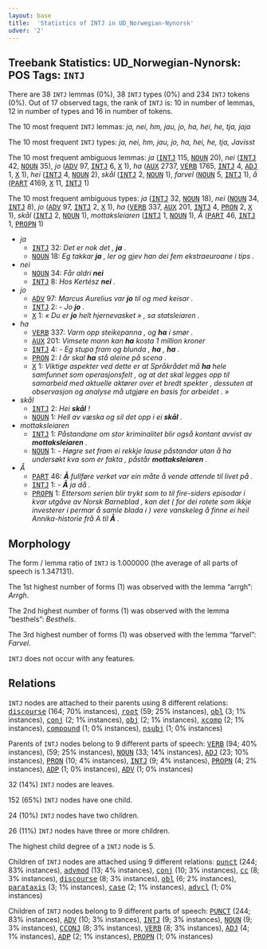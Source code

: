```yaml
---
layout: base
title:  'Statistics of INTJ in UD_Norwegian-Nynorsk'
udver: '2'
---
```


## Treebank Statistics: UD_Norwegian-Nynorsk: POS Tags: `INTJ`

There are 38 `INTJ` lemmas (0%), 38 `INTJ` types (0%) and 234 `INTJ` tokens (0%).
Out of 17 observed tags, the rank of `INTJ` is: 10 in number of lemmas, 12 in number of types and 16 in number of tokens.

The 10 most frequent `INTJ` lemmas: <em>ja, nei, hm, jau, jo, ha, hei, he, tja, jaja</em>

The 10 most frequent `INTJ` types:  <em>ja, nei, hm, jau, jo, ha, hei, he, tja, Javisst</em>

The 10 most frequent ambiguous lemmas: <em>ja</em> (<tt><a href="no_nynorsk-pos-INTJ.html">INTJ</a></tt> 115, <tt><a href="no_nynorsk-pos-NOUN.html">NOUN</a></tt> 20), <em>nei</em> (<tt><a href="no_nynorsk-pos-INTJ.html">INTJ</a></tt> 42, <tt><a href="no_nynorsk-pos-NOUN.html">NOUN</a></tt> 35), <em>jo</em> (<tt><a href="no_nynorsk-pos-ADV.html">ADV</a></tt> 97, <tt><a href="no_nynorsk-pos-INTJ.html">INTJ</a></tt> 6, <tt><a href="no_nynorsk-pos-X.html">X</a></tt> 1), <em>ha</em> (<tt><a href="no_nynorsk-pos-AUX.html">AUX</a></tt> 2737, <tt><a href="no_nynorsk-pos-VERB.html">VERB</a></tt> 1765, <tt><a href="no_nynorsk-pos-INTJ.html">INTJ</a></tt> 4, <tt><a href="no_nynorsk-pos-ADJ.html">ADJ</a></tt> 1, <tt><a href="no_nynorsk-pos-X.html">X</a></tt> 1), <em>hei</em> (<tt><a href="no_nynorsk-pos-INTJ.html">INTJ</a></tt> 4, <tt><a href="no_nynorsk-pos-NOUN.html">NOUN</a></tt> 2), <em>skål</em> (<tt><a href="no_nynorsk-pos-INTJ.html">INTJ</a></tt> 2, <tt><a href="no_nynorsk-pos-NOUN.html">NOUN</a></tt> 1), <em>farvel</em> (<tt><a href="no_nynorsk-pos-NOUN.html">NOUN</a></tt> 5, <tt><a href="no_nynorsk-pos-INTJ.html">INTJ</a></tt> 1), <em>å</em> (<tt><a href="no_nynorsk-pos-PART.html">PART</a></tt> 4169, <tt><a href="no_nynorsk-pos-X.html">X</a></tt> 11, <tt><a href="no_nynorsk-pos-INTJ.html">INTJ</a></tt> 1)

The 10 most frequent ambiguous types:  <em>ja</em> (<tt><a href="no_nynorsk-pos-INTJ.html">INTJ</a></tt> 32, <tt><a href="no_nynorsk-pos-NOUN.html">NOUN</a></tt> 18), <em>nei</em> (<tt><a href="no_nynorsk-pos-NOUN.html">NOUN</a></tt> 34, <tt><a href="no_nynorsk-pos-INTJ.html">INTJ</a></tt> 8), <em>jo</em> (<tt><a href="no_nynorsk-pos-ADV.html">ADV</a></tt> 97, <tt><a href="no_nynorsk-pos-INTJ.html">INTJ</a></tt> 2, <tt><a href="no_nynorsk-pos-X.html">X</a></tt> 1), <em>ha</em> (<tt><a href="no_nynorsk-pos-VERB.html">VERB</a></tt> 337, <tt><a href="no_nynorsk-pos-AUX.html">AUX</a></tt> 201, <tt><a href="no_nynorsk-pos-INTJ.html">INTJ</a></tt> 4, <tt><a href="no_nynorsk-pos-PRON.html">PRON</a></tt> 2, <tt><a href="no_nynorsk-pos-X.html">X</a></tt> 1), <em>skål</em> (<tt><a href="no_nynorsk-pos-INTJ.html">INTJ</a></tt> 2, <tt><a href="no_nynorsk-pos-NOUN.html">NOUN</a></tt> 1), <em>mottaksleiaren</em> (<tt><a href="no_nynorsk-pos-INTJ.html">INTJ</a></tt> 1, <tt><a href="no_nynorsk-pos-NOUN.html">NOUN</a></tt> 1), <em>Å</em> (<tt><a href="no_nynorsk-pos-PART.html">PART</a></tt> 46, <tt><a href="no_nynorsk-pos-INTJ.html">INTJ</a></tt> 1, <tt><a href="no_nynorsk-pos-PROPN.html">PROPN</a></tt> 1)


* <em>ja</em>
  * <tt><a href="no_nynorsk-pos-INTJ.html">INTJ</a></tt> 32: <em>Det er nok det , <b>ja</b> .</em>
  * <tt><a href="no_nynorsk-pos-NOUN.html">NOUN</a></tt> 18: <em>Eg takkar <b>ja</b> , ler og gjev han dei fem ekstraeuroane i tips .</em>
* <em>nei</em>
  * <tt><a href="no_nynorsk-pos-NOUN.html">NOUN</a></tt> 34: <em>Får aldri <b>nei</b></em>
  * <tt><a href="no_nynorsk-pos-INTJ.html">INTJ</a></tt> 8: <em>Hos Kertész <b>nei</b> .</em>
* <em>jo</em>
  * <tt><a href="no_nynorsk-pos-ADV.html">ADV</a></tt> 97: <em>Marcus Aurelius var <b>jo</b> til og med keisar .</em>
  * <tt><a href="no_nynorsk-pos-INTJ.html">INTJ</a></tt> 2: <em>- Jo <b>jo</b> .</em>
  * <tt><a href="no_nynorsk-pos-X.html">X</a></tt> 1: <em>« Du er <b>jo</b> helt hjernevasket » , sa statsleiaren .</em>
* <em>ha</em>
  * <tt><a href="no_nynorsk-pos-VERB.html">VERB</a></tt> 337: <em>Varm opp steikepanna , og <b>ha</b> i smør .</em>
  * <tt><a href="no_nynorsk-pos-AUX.html">AUX</a></tt> 201: <em>Vimsete mann kan <b>ha</b> kosta 1 million kroner</em>
  * <tt><a href="no_nynorsk-pos-INTJ.html">INTJ</a></tt> 4: <em>- Eg stupa fram og blunda , <b>ha</b> , <b>ha</b> .</em>
  * <tt><a href="no_nynorsk-pos-PRON.html">PRON</a></tt> 2: <em>I år skal <b>ha</b> stå aleine på scena .</em>
  * <tt><a href="no_nynorsk-pos-X.html">X</a></tt> 1: <em>Viktige aspekter ved dette er at Språkrådet må <b>ha</b> hele samfunnet som operasjonsfelt , og at det skal legges opp til samarbeid med aktuelle aktører over et bredt spekter , dessuten at observasjon og analyse må utgjøre en basis for arbeidet . »</em>
* <em>skål</em>
  * <tt><a href="no_nynorsk-pos-INTJ.html">INTJ</a></tt> 2: <em>Hei <b>skål</b> !</em>
  * <tt><a href="no_nynorsk-pos-NOUN.html">NOUN</a></tt> 1: <em>Hell av væska og sil det opp i ei <b>skål</b> .</em>
* <em>mottaksleiaren</em>
  * <tt><a href="no_nynorsk-pos-INTJ.html">INTJ</a></tt> 1: <em>Påstandane om stor kriminalitet blir også kontant avvist av <b>mottaksleiaren</b> .</em>
  * <tt><a href="no_nynorsk-pos-NOUN.html">NOUN</a></tt> 1: <em>- Høgre set fram ei rekkje lause påstandar utan å ha undersøkt kva som er fakta , påstår <b>mottaksleiaren</b> .</em>
* <em>Å</em>
  * <tt><a href="no_nynorsk-pos-PART.html">PART</a></tt> 46: <em><b>Å</b> fullføre verket var ein måte å vende attende til livet på .</em>
  * <tt><a href="no_nynorsk-pos-INTJ.html">INTJ</a></tt> 1: <em>- <b>Å</b> ja då .</em>
  * <tt><a href="no_nynorsk-pos-PROPN.html">PROPN</a></tt> 1: <em>Ettersom serien blir trykt som to til fire-siders episodar i kvar utgåve av Norsk Barneblad , kan det ( for dei rotete som ikkje investerer i permar å samle blada i ) vere vanskeleg å finne ei heil Annika-historie frå A til <b>Å</b> .</em>

## Morphology

The form / lemma ratio of `INTJ` is 1.000000 (the average of all parts of speech is 1.347131).

The 1st highest number of forms (1) was observed with the lemma “arrgh”: <em>Arrgh</em>.

The 2nd highest number of forms (1) was observed with the lemma “besthels”: <em>Besthels</em>.

The 3rd highest number of forms (1) was observed with the lemma “farvel”: <em>Farvel</em>.

`INTJ` does not occur with any features.


## Relations

`INTJ` nodes are attached to their parents using 8 different relations: <tt><a href="no_nynorsk-dep-discourse.html">discourse</a></tt> (164; 70% instances), <tt><a href="no_nynorsk-dep-root.html">root</a></tt> (59; 25% instances), <tt><a href="no_nynorsk-dep-obl.html">obl</a></tt> (3; 1% instances), <tt><a href="no_nynorsk-dep-conj.html">conj</a></tt> (2; 1% instances), <tt><a href="no_nynorsk-dep-obj.html">obj</a></tt> (2; 1% instances), <tt><a href="no_nynorsk-dep-xcomp.html">xcomp</a></tt> (2; 1% instances), <tt><a href="no_nynorsk-dep-compound.html">compound</a></tt> (1; 0% instances), <tt><a href="no_nynorsk-dep-nsubj.html">nsubj</a></tt> (1; 0% instances)

Parents of `INTJ` nodes belong to 9 different parts of speech: <tt><a href="no_nynorsk-pos-VERB.html">VERB</a></tt> (94; 40% instances),  (59; 25% instances), <tt><a href="no_nynorsk-pos-NOUN.html">NOUN</a></tt> (33; 14% instances), <tt><a href="no_nynorsk-pos-ADJ.html">ADJ</a></tt> (23; 10% instances), <tt><a href="no_nynorsk-pos-PRON.html">PRON</a></tt> (10; 4% instances), <tt><a href="no_nynorsk-pos-INTJ.html">INTJ</a></tt> (9; 4% instances), <tt><a href="no_nynorsk-pos-PROPN.html">PROPN</a></tt> (4; 2% instances), <tt><a href="no_nynorsk-pos-ADP.html">ADP</a></tt> (1; 0% instances), <tt><a href="no_nynorsk-pos-ADV.html">ADV</a></tt> (1; 0% instances)

32 (14%) `INTJ` nodes are leaves.

152 (65%) `INTJ` nodes have one child.

24 (10%) `INTJ` nodes have two children.

26 (11%) `INTJ` nodes have three or more children.

The highest child degree of a `INTJ` node is 5.

Children of `INTJ` nodes are attached using 9 different relations: <tt><a href="no_nynorsk-dep-punct.html">punct</a></tt> (244; 83% instances), <tt><a href="no_nynorsk-dep-advmod.html">advmod</a></tt> (13; 4% instances), <tt><a href="no_nynorsk-dep-conj.html">conj</a></tt> (10; 3% instances), <tt><a href="no_nynorsk-dep-cc.html">cc</a></tt> (8; 3% instances), <tt><a href="no_nynorsk-dep-discourse.html">discourse</a></tt> (8; 3% instances), <tt><a href="no_nynorsk-dep-obl.html">obl</a></tt> (6; 2% instances), <tt><a href="no_nynorsk-dep-parataxis.html">parataxis</a></tt> (3; 1% instances), <tt><a href="no_nynorsk-dep-case.html">case</a></tt> (2; 1% instances), <tt><a href="no_nynorsk-dep-advcl.html">advcl</a></tt> (1; 0% instances)

Children of `INTJ` nodes belong to 9 different parts of speech: <tt><a href="no_nynorsk-pos-PUNCT.html">PUNCT</a></tt> (244; 83% instances), <tt><a href="no_nynorsk-pos-ADV.html">ADV</a></tt> (10; 3% instances), <tt><a href="no_nynorsk-pos-INTJ.html">INTJ</a></tt> (9; 3% instances), <tt><a href="no_nynorsk-pos-NOUN.html">NOUN</a></tt> (9; 3% instances), <tt><a href="no_nynorsk-pos-CCONJ.html">CCONJ</a></tt> (8; 3% instances), <tt><a href="no_nynorsk-pos-VERB.html">VERB</a></tt> (8; 3% instances), <tt><a href="no_nynorsk-pos-ADJ.html">ADJ</a></tt> (4; 1% instances), <tt><a href="no_nynorsk-pos-ADP.html">ADP</a></tt> (2; 1% instances), <tt><a href="no_nynorsk-pos-PROPN.html">PROPN</a></tt> (1; 0% instances)

